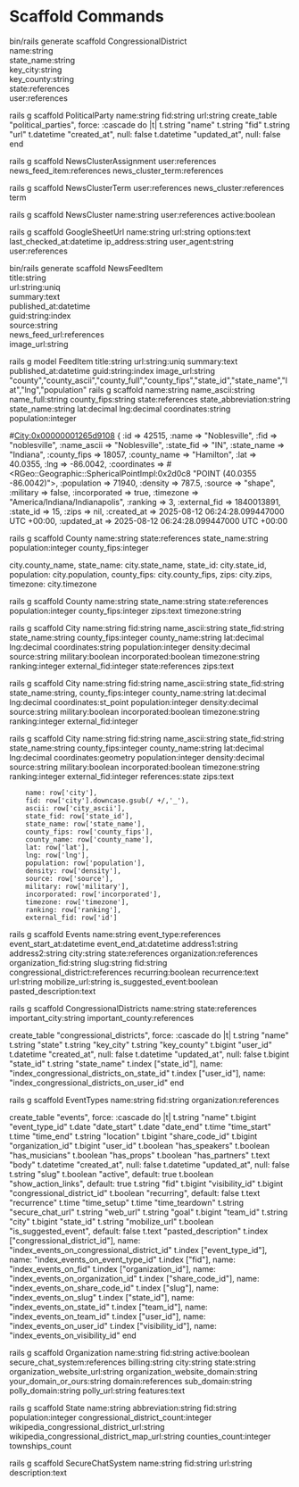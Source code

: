 # Scaffold Commands

bin/rails generate scaffold CongressionalDistrict \
  name:string \
  state_name:string\
  key_city:string \
  key_county:string \
  state:references \
  user:references

rails g scaffold PoliticalParty name:string fid:string url:string 
  create_table "political_parties", force: :cascade do |t|
    t.string "name"
    t.string "fid"
    t.string "url"
    t.datetime "created_at", null: false
    t.datetime "updated_at", null: false
  end

rails g scaffold NewsClusterAssignment user:references news_feed_item:references news_cluster_term:references

rails g scaffold NewsClusterTerm user:references news_cluster:references term

rails g scaffold NewsCluster name:string user:references active:boolean


rails g scaffold GoogleSheetUrl name:string url:string options:text last_checked_at:datetime ip_address:string user_agent:string user:references

bin/rails generate scaffold NewsFeedItem \
  title:string \
  url:string:uniq \
  summary:text \
  published_at:datetime \
  guid:string:index \
  source:string \
  news_feed_url:references \
  image_url:string

rails g model FeedItem title:string url:string:uniq summary:text published_at:datetime guid:string:index image_url:string 
 "county","county_ascii","county_full","county_fips","state_id","state_name","lat","lng","population"
rails g scaffold name:string name_ascii:string name_full:string county_fips:string state:references state_abbreviation:string state_name:string lat:decimal lng:decimal coordinates:string population:integer 

#<City:0x00000001265d9108> {
              :id => 42515,
            :name => "Noblesville",
             :fid => "noblesville",
      :name_ascii => "Noblesville",
       :state_fid => "IN",
      :state_name => "Indiana",
     :county_fips => 18057,
     :county_name => "Hamilton",
             :lat => 40.0355,
             :lng => -86.0042,
     :coordinates => #<RGeo::Geographic::SphericalPointImpl:0x2d0c8 "POINT (40.0355 -86.0042)">,
      :population => 71940,
         :density => 787.5,
          :source => "shape",
        :military => false,
    :incorporated => true,
        :timezone => "America/Indiana/Indianapolis",
         :ranking => 3,
    :external_fid => 1840013891,
        :state_id => 15,
            :zips => nil,
      :created_at => 2025-08-12 06:24:28.099447000 UTC +00:00,
      :updated_at => 2025-08-12 06:24:28.099447000 UTC +00:00
      
      
rails g scaffold County  name:string state:references state_name:string population:integer county_fips:integer 

 city.county_name,
          state_name: city.state_name,
          state_id: city.state_id, 
          population: city.population,
          county_fips: city.county_fips,
          zips: city.zips,
          timezone: city.timezone 

rails g scaffold County name:string state_name:string state:references population:integer county_fips:integer zips:text timezone:string

rails g scaffold City name:string  fid:string name_ascii:string state_fid:string state_name:string county_fips:integer county_name:string lat:decimal lng:decimal coordinates:string population:integer density:decimal source:string military:boolean incorporated:boolean timezone:string ranking:integer external_fid:integer state:references zips:text

rails g scaffold City name:string  fid:string name_ascii:string state_fid:string state_name:string, county_fips:integer county_name:string lat:decimal lng:decimal coordinates:st_point population:integer density:decimal source:string military:boolean incorporated:boolean timezone:string ranking:integer external_fid:integer

rails g scaffold City name:string  fid:string name_ascii:string state_fid:string state_name:string county_fips:integer county_name:string lat:decimal lng:decimal coordinates:geometry population:integer density:decimal source:string military:boolean incorporated:boolean timezone:string ranking:integer external_fid:integer references:state zips:text

        name: row['city'],
        fid: row['city'].downcase.gsub(/ +/,'_'),
        ascii: row['city_ascii'],
        state_fid: row['state_id'],
        state_name: row['state_name'],
        county_fips: row['county_fips'],
        county_name: row['county_name'],
        lat: row['lat'],
        lng: row['lng'],
        population: row['population'], 
        density: row['density'],
        source: row['source'],
        military: row['military'],
        incorporated: row['incorporated'],
        timezone: row['timezone'],
        ranking: row['ranking'],
        external_fid: row['id']

rails g scaffold Events name:string event_type:references event_start_at:datetime event_end_at:datetime address1:string address2:string city:string state:references organization:references organization_fid:string slug:string fid:string congressional_district:references recurring:boolean recurrence:text url:string mobilize_url:string is_suggested_event:boolean pasted_description:text

rails g scaffold CongressionalDistricts name:string state:references important_city:string important_county:references 

  create_table "congressional_districts", force: :cascade do |t|
    t.string "name"
    t.string "state"
    t.string "key_city"
    t.string "key_county"
    t.bigint "user_id"
    t.datetime "created_at", null: false
    t.datetime "updated_at", null: false
    t.bigint "state_id"
    t.string "state_name"
    t.index ["state_id"], name: "index_congressional_districts_on_state_id"
    t.index ["user_id"], name: "index_congressional_districts_on_user_id"
  end

rails g scaffold EventTypes name:string fid:string organization:references 



  create_table "events", force: :cascade do |t|
    t.string "name"
    t.bigint "event_type_id"
    t.date "date_start"
    t.date "date_end"
    t.time "time_start"
    t.time "time_end"
    t.string "location"
    t.bigint "share_code_id"
    t.bigint "organization_id"
    t.bigint "user_id"
    t.boolean "has_speakers"
    t.boolean "has_musicians"
    t.boolean "has_props"
    t.boolean "has_partners"
    t.text "body"
    t.datetime "created_at", null: false
    t.datetime "updated_at", null: false
    t.string "slug"
    t.boolean "active", default: true
    t.boolean "show_action_links", default: true
    t.string "fid"
    t.bigint "visibility_id"
    t.bigint "congressional_district_id"
    t.boolean "recurring", default: false
    t.text "recurrence"
    t.time "time_setup"
    t.time "time_teardown"
    t.string "secure_chat_url"
    t.string "web_url"
    t.string "goal"
    t.bigint "team_id"
    t.string "city"
    t.bigint "state_id"
    t.string "mobilize_url"
    t.boolean "is_suggested_event", default: false
    t.text "pasted_description"
    t.index ["congressional_district_id"], name: "index_events_on_congressional_district_id"
    t.index ["event_type_id"], name: "index_events_on_event_type_id"
    t.index ["fid"], name: "index_events_on_fid"
    t.index ["organization_id"], name: "index_events_on_organization_id"
    t.index ["share_code_id"], name: "index_events_on_share_code_id"
    t.index ["slug"], name: "index_events_on_slug"
    t.index ["state_id"], name: "index_events_on_state_id"
    t.index ["team_id"], name: "index_events_on_team_id"
    t.index ["user_id"], name: "index_events_on_user_id"
    t.index ["visibility_id"], name: "index_events_on_visibility_id"
  end

rails g scaffold Organization name:string fid:string active:boolean secure_chat_system:references billing:string city:string state:string organization_website_url:string organization_website_domain:string your_domain_or_ours:string domain:references sub_domain:string polly_domain:string polly_url:string features:text

rails g scaffold State name:string abbreviation:string fid:string population:integer congressional_district_count:integer wikipedia_congressional_district_url:string wikipedia_congressional_district_map_url:string counties_count:integer townships_count

rails g scaffold SecureChatSystem name:string fid:string url:string description:text